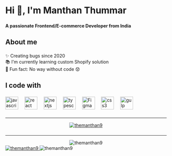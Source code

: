 <h1 align="left">Hi 👋, I'm Manthan Thummar</h1>

###

<h4 align="left">A passionate Frontend/E-commerce Developer from India</h4>

###

<h2 align="left">About me</h2>

###

<p align="left">✨ Creating bugs since 2020<br>📚 I'm currently learning custom Shopify solution<br>🎲 Fun fact: No way without code 😟</p>

###

<h2 align="left">I code with</h2>

###

<div align="left">
  <img src="https://skillicons.dev/icons?i=js" height="40" alt="javascript logo"  />
  <img width="12" />
  <img src="https://skillicons.dev/icons?i=react" height="40" alt="react logo"  />
  <img width="12" />
  <img src="https://skillicons.dev/icons?i=nextjs" height="40" alt="nextjs logo"  />
  <img width="12" />
  <img src="https://skillicons.dev/icons?i=ts" height="40" alt="typescript logo"  />
  <img width="12" />
  <img src="https://skillicons.dev/icons?i=figma" height="40" alt="Figma logo"  />
  <img width="12" />
  <img src="https://skillicons.dev/icons?i=css" height="40" alt="css3 logo"  />
  <img width="12" />
  <img src="https://skillicons.dev/icons?i=gulp" height="40" alt="gulp logo"  />
</div>

###

<hr/>

<div align="center">
  <a href="https://github.com/themanthan9">
    <img src="https://github-profile-trophy.vercel.app/?username=themanthan9&column=4&margin-w=20&margin-h=20" alt="themanthan9">
  </a>
</div>

###

<hr/>

<div align="center">
  <img src="https://github-readme-streak-stats.herokuapp.com/?user=themanthan9" alt="themanthan9">
</div>

  <a href="https://github.com/themanthan9">
    <img src="https://github-profile-trophy.vercel.app/?username=themanthan9&column=4&margin-w=20&margin-h=20" alt="themanthan9">
  </a>
  <img src="https://github-readme-streak-stats.herokuapp.com/?user=themanthan9" alt="themanthan9">
